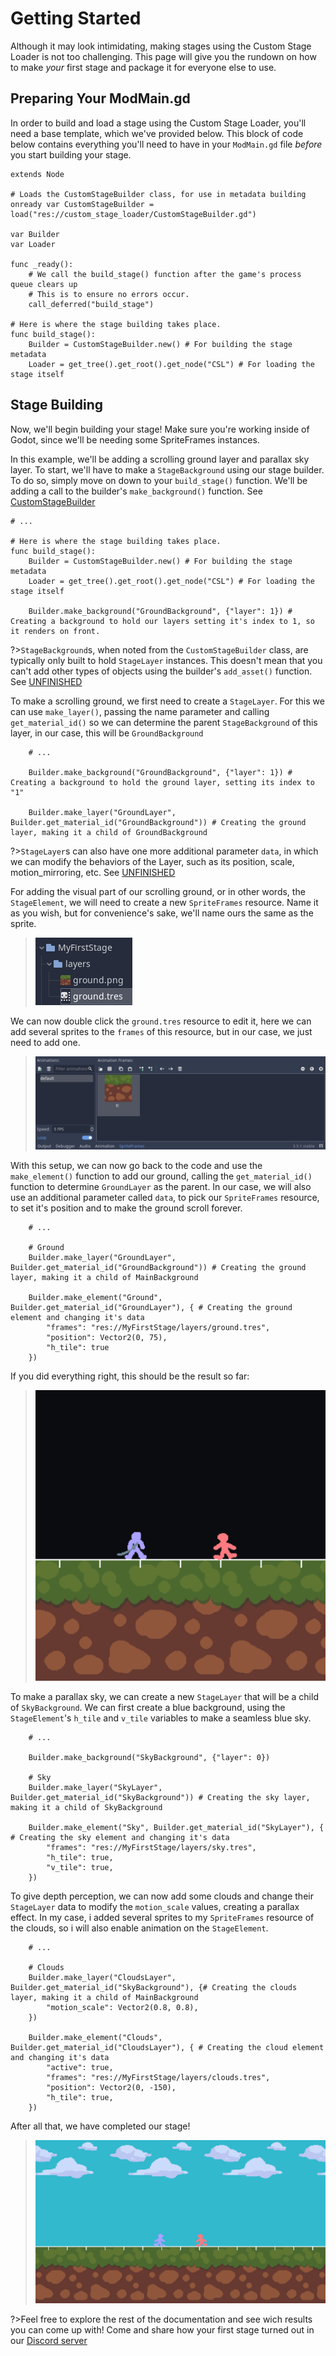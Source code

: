 # Getting Started

Although it may look intimidating, making stages using the Custom Stage Loader is not too challenging.
This page will give you the rundown on how to make *your* first stage and package it for everyone else to use.

[](./notice.md ':include')

## Preparing Your ModMain.gd

In order to build and load a stage using the Custom Stage Loader, you'll need a base template, which we've provided below.
This block of code below contains everything you'll need to have in your `ModMain.gd` file *before* you start building your stage.

```gdscript
extends Node

# Loads the CustomStageBuilder class, for use in metadata building
onready var CustomStageBuilder = load("res://custom_stage_loader/CustomStageBuilder.gd")

var Builder
var Loader

func _ready():
	# We call the build_stage() function after the game's process queue clears up
	# This is to ensure no errors occur.
	call_deferred("build_stage")

# Here is where the stage building takes place.
func build_stage():
	Builder = CustomStageBuilder.new() # For building the stage metadata
	Loader = get_tree().get_root().get_node("CSL") # For loading the stage itself
```
 
## Stage Building

Now, we'll begin building your stage! Make sure you're working inside of Godot, since we'll be needing some SpriteFrames instances.

In this example, we'll be adding a scrolling ground layer and parallax sky layer. 
To start, we'll have to make a `StageBackground` using our stage builder. To do so, simply move on down to your `build_stage()` function.
We'll be adding a call to the builder's `make_background()` function. See [CustomStageBuilder](API/CSL/CustomStageBuilder.md?id=make_background)

```gdscript
# ...

# Here is where the stage building takes place.
func build_stage():
	Builder = CustomStageBuilder.new() # For building the stage metadata
	Loader = get_tree().get_root().get_node("CSL") # For loading the stage itself

	Builder.make_background("GroundBackground", {"layer": 1}) # Creating a background to hold our layers setting it's index to 1, so it renders on front.
```

?>`StageBackground`s, when noted from the `CustomStageBuilder` class, are typically only built to hold `StageLayer` instances.
This doesn't mean that you can't add other types of objects using the builder's `add_asset()` function. See [UNFINISHED]()

To make a scrolling ground, we first need to create a `StageLayer`.
For this we can use `make_layer()`, passing the name parameter and calling `get_material_id()` so we can determine the parent `StageBackground` of this layer,
in our case, this will be `GroundBackground`

```gdscript
	# ...

	Builder.make_background("GroundBackground", {"layer": 1}) # Creating a background to hold the ground layer, setting its index to "1"
	
	Builder.make_layer("GroundLayer", Builder.get_material_id("GroundBackground")) # Creating the ground layer, making it a child of GroundBackground
```

?>`StageLayer`s can also have one more additional parameter `data`, in which we can modify the behaviors of the Layer,
such as its position, scale, motion_mirroring, etc. See [UNFINISHED]()

For adding the visual part of our scrolling ground, or in other words, the `StageElement`, we will need to create a new `SpriteFrames` resource.
Name it as you wish, but for convenience's sake, we'll name ours the same as the sprite.

>![alt text](./media/1.png "Creating a SpriteFrames Resource")

We can now double click the `ground.tres` resource to edit it, here we can add several sprites to the `frames` of this resource, but in our case,
we just need to add one.

>![alt text](./media/2.png "Adding the sprite to the frames")

With this setup, we can now go back to the code and use the `make_element()` function to add our ground,
calling the `get_material_id()` function to determine `GroundLayer` as the parent.
In our case, we will also use an additional parameter called `data`, to pick our `SpriteFrames` resource, to set it's position
and to make the ground scroll forever.

```gdscript
	# ...

	# Ground
	Builder.make_layer("GroundLayer", Builder.get_material_id("GroundBackground")) # Creating the ground layer, making it a child of MainBackground

	Builder.make_element("Ground", Builder.get_material_id("GroundLayer"), { # Creating the ground element and changing it's data 
		"frames": "res://MyFirstStage/layers/ground.tres",
		"position": Vector2(0, 75),
		"h_tile": true
	})
```

If you did everything right, this should be the result so far:

>![alt text](./media/3.png "First Results")

To make a parallax sky, we can create a new `StageLayer` that will be a child of `SkyBackground`.
We can first create a blue background, using the `StageElement`'s `h_tile` and `v_tile` variables to make a seamless blue sky.

```gdscript
	# ...

	Builder.make_background("SkyBackground", {"layer": 0})

	# Sky
	Builder.make_layer("SkyLayer", Builder.get_material_id("SkyBackground")) # Creating the sky layer, making it a child of SkyBackground

	Builder.make_element("Sky", Builder.get_material_id("SkyLayer"), { # Creating the sky element and changing it's data 
		"frames": "res://MyFirstStage/layers/sky.tres",
		"h_tile": true,
		"v_tile": true,
	})
```

To give depth perception, we can now add some clouds and change their `StageLayer` data to modify the `motion_scale` values, creating a parallax effect.
In my case, i added several sprites to my `SpriteFrames` resource of the clouds, so i will also enable animation on the `StageElement`.

```gdscript
	# ...

	# Clouds
	Builder.make_layer("CloudsLayer", Builder.get_material_id("SkyBackground"), {# Creating the clouds layer, making it a child of MainBackground
		"motion_scale": Vector2(0.8, 0.8),
	})

	Builder.make_element("Clouds", Builder.get_material_id("CloudsLayer"), { # Creating the cloud element and changing it's data 
		"active": true,
		"frames": "res://MyFirstStage/layers/clouds.tres",
		"position": Vector2(0, -150),
		"h_tile": true,
	})
```

After all that, we have completed our stage!

>![alt text](./media/4.png "Final Results")

?>Feel free to explore the rest of the documentation and see wich results you can come up with! Come and share how your first stage turned out in our [Discord server](https://discord.gg/keTcqpUQVG)